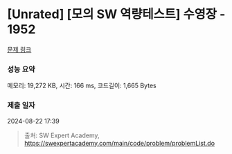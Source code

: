 # [Unrated] [모의 SW 역량테스트] 수영장 - 1952 

[문제 링크](https://swexpertacademy.com/main/code/problem/problemDetail.do?contestProbId=AV5PpFQaAQMDFAUq) 

### 성능 요약

메모리: 19,272 KB, 시간: 166 ms, 코드길이: 1,665 Bytes

### 제출 일자

2024-08-22 17:39



> 출처: SW Expert Academy, https://swexpertacademy.com/main/code/problem/problemList.do